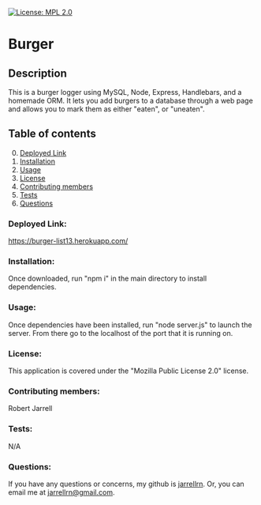 [![License: MPL 2.0](https://img.shields.io/badge/License-MPL%202.0-brightgreen.svg)](https://opensource.org/licenses/MPL-2.0)

# Burger

## Description

This is a burger logger using MySQL, Node, Express, Handlebars, and a homemade ORM. It lets you add burgers to a database through a web page and allows you to mark them as either "eaten", or "uneaten".

## Table of contents

0. [Deployed Link](#installation)
1. [Installation](#installation)
2. [Usage](#usage)
3. [License](#license)
4. [Contributing members](#contributing)
5. [Tests](#tests)
6. [Questions](#questions)

### Deployed Link: <a name="deployed"></a>

https://burger-list13.herokuapp.com/

### Installation: <a name="installation"></a>

Once downloaded, run "npm i" in the main directory to install dependencies.

### Usage: <a name="usage"></a>

Once dependencies have been installed, run "node server.js" to launch the server. From there go to the localhost of the port that it is running on.

### License: <a name="license"></a>

This application is covered under the "Mozilla Public License 2.0" license.

### Contributing members: <a name="contributing"></a>

Robert Jarrell

### Tests: <a name="tests"></a>

N/A

### Questions: <a name="questions"></a>

If you have any questions or concerns, my github is [jarrellrn](https://github.com/jarrellrn). Or, you can email me at jarrellrn@gmail.com.
